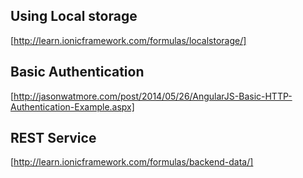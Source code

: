 ## Using Local storage
[http://learn.ionicframework.com/formulas/localstorage/]

## Basic Authentication
[http://jasonwatmore.com/post/2014/05/26/AngularJS-Basic-HTTP-Authentication-Example.aspx]

## REST Service
[http://learn.ionicframework.com/formulas/backend-data/]
